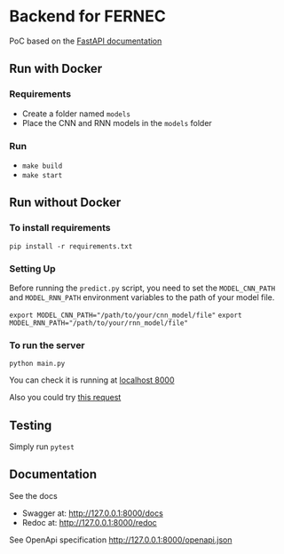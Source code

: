 # Backend for FERNEC
PoC based on the [FastAPI documentation](https://fastapi.tiangolo.com/tutorial/)

## Run with Docker

### Requirements

- Create a folder named `models`
- Place the CNN and RNN models in the `models` folder

### Run

- ```make build```
- ```make start```

## Run without Docker

### To install requirements

`pip install -r requirements.txt`

### Setting Up

Before running the `predict.py` script, you need to set the `MODEL_CNN_PATH` and `MODEL_RNN_PATH` environment variables to the path of your model file.

```export MODEL_CNN_PATH="/path/to/your/cnn_model/file"```
```export MODEL_RNN_PATH="/path/to/your/rnn_model/file"```

### To run the server

`python main.py`

You can check it is running at [localhost 8000](http://127.0.0.1:8000)


Also you could try [this request](http://127.0.0.1:8000/items/5?q=somequery)

## Testing

Simply run `pytest`

## Documentation

See the docs
- Swagger at: http://127.0.0.1:8000/docs
- Redoc at: http://127.0.0.1:8000/redoc

See OpenApi specification
http://127.0.0.1:8000/openapi.json
